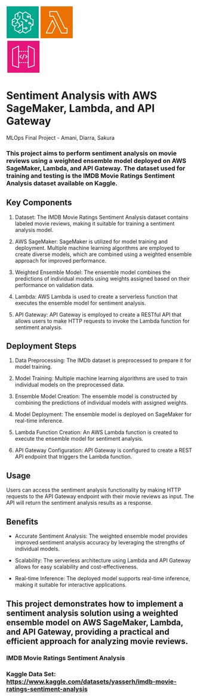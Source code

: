 ![Amazon SageMaker](https://github.com/sakuray10/MLOps_FinalProject/raw/main/Amazon%20SageMaker.jpg)         ![AWS Lambda](https://github.com/sakuray10/MLOps_FinalProject/raw/main/AWS%20Lambda.jpg)     
                                      ![Amazon API Gateway](https://github.com/sakuray10/MLOps_FinalProject/raw/main/Amazon%20API%20Gateway.jpg)


# Sentiment Analysis with AWS SageMaker, Lambda, and API Gateway

MLOps Final Project - Amani, Diarra, Sakura
### This project aims to perform sentiment analysis on movie reviews using a weighted ensemble model deployed on AWS SageMaker, Lambda, and API Gateway. The dataset used for training and testing is the IMDB Movie Ratings Sentiment Analysis dataset available on Kaggle.

## Key Components
1. Dataset: The IMDB Movie Ratings Sentiment Analysis dataset contains labeled movie reviews, making it suitable for training a sentiment analysis model.

2. AWS SageMaker: SageMaker is utilized for model training and deployment. Multiple machine learning algorithms are employed to create diverse models, which are combined using a weighted ensemble approach for improved performance.

3. Weighted Ensemble Model: The ensemble model combines the predictions of individual models using weights assigned based on their performance on validation data.

4. Lambda: AWS Lambda is used to create a serverless function that executes the ensemble model for sentiment analysis.

5. API Gateway: API Gateway is employed to create a RESTful API that allows users to make HTTP requests to invoke the Lambda function for sentiment analysis.

## Deployment Steps
1. Data Preprocessing: The IMDb dataset is preprocessed to prepare it for model training.

2. Model Training: Multiple machine learning algorithms are used to train individual models on the preprocessed data.

3. Ensemble Model Creation: The ensemble model is constructed by combining the predictions of individual models with assigned weights.

4. Model Deployment: The ensemble model is deployed on SageMaker for real-time inference.

5. Lambda Function Creation: An AWS Lambda function is created to execute the ensemble model for sentiment analysis.

6. API Gateway Configuration: API Gateway is configured to create a REST API endpoint that triggers the Lambda function.

## Usage
Users can access the sentiment analysis functionality by making HTTP requests to the API Gateway endpoint with their movie reviews as input. The API will return the sentiment analysis results as a response.

## Benefits
- Accurate Sentiment Analysis: The weighted ensemble model provides improved sentiment analysis accuracy by leveraging the strengths of individual models.

- Scalability: The serverless architecture using Lambda and API Gateway allows for easy scalability and cost-effectiveness.

- Real-time Inference: The deployed model supports real-time inference, making it suitable for interactive applications.

## This project demonstrates how to implement a sentiment analysis solution using a weighted ensemble model on AWS SageMaker, Lambda, and API Gateway, providing a practical and efficient approach for analyzing movie reviews.







### IMDB Movie Ratings Sentiment Analysis
### Kaggle Data Set: https://www.kaggle.com/datasets/yasserh/imdb-movie-ratings-sentiment-analysis




